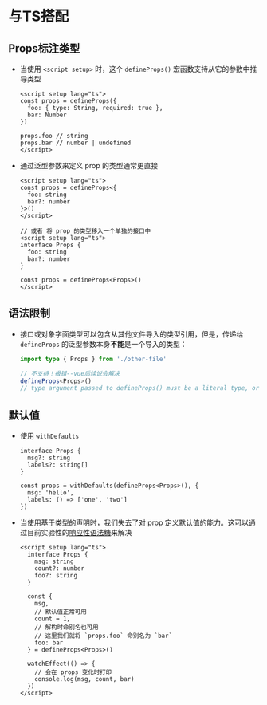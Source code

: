 # 与TS搭配

## Props标注类型

  - 当使用 `<script setup>` 时，这个 `defineProps()` 宏函数支持从它的参数中推导类型

    ```vue
    <script setup lang="ts">
    const props = defineProps({
      foo: { type: String, required: true },
      bar: Number
    })

    props.foo // string
    props.bar // number | undefined
    </script>
    ```

  - 通过泛型参数来定义 prop 的类型通常更直接

    ```vue
    <script setup lang="ts">
    const props = defineProps<{
      foo: string
      bar?: number
    }>()
    </script>

    // 或者 将 prop 的类型移入一个单独的接口中
    <script setup lang="ts">
    interface Props {
      foo: string
      bar?: number
    }

    const props = defineProps<Props>()
    </script>

    ```

## 语法限制

  - 接口或对象字面类型可以包含从其他文件导入的类型引用，但是，传递给 `defineProps` 的泛型参数本身**不能**是一个导入的类型：

    ```typescript
    import type { Props } from './other-file'

    // 不支持！报错--vue后续说会解决
    defineProps<Props>()
    // type argument passed to defineProps() must be a literal type, or a reference to an interface or literal type.
    ```

## 默认值

  - 使用 `withDefaults`

    ```vue
    interface Props {
      msg?: string
      labels?: string[]
    }

    const props = withDefaults(defineProps<Props>(), {
      msg: 'hello',
      labels: () => ['one', 'two']
    })
    ```

  - 当使用基于类型的声明时，我们失去了对 prop 定义默认值的能力。这可以通过目前实验性的[响应性语法糖](https://staging-cn.vuejs.org/guide/extras/reactivity-transform.html#reactive-props-destructure "响应性语法糖")来解决

    ```vue
    <script setup lang="ts">
      interface Props {
        msg: string
        count?: number
        foo?: string
      }

      const {
        msg,
        // 默认值正常可用
        count = 1,
        // 解构时命别名也可用
        // 这里我们就将 `props.foo` 命别名为 `bar`
        foo: bar
      } = defineProps<Props>()

      watchEffect(() => {
        // 会在 props 变化时打印
        console.log(msg, count, bar)
      })
    </script>
    ```
